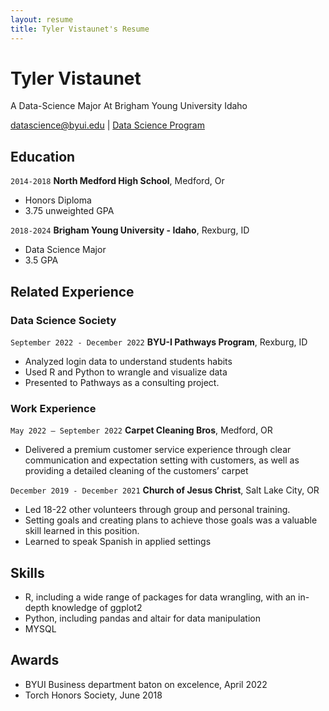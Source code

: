 ```yaml
---
layout: resume
title: Tyler Vistaunet's Resume
---
```

# Tyler Vistaunet
A Data-Science Major At Brigham Young University Idaho

<div id="webaddress">
<a href="tylervistaunet@gmail.com">datascience@byui.edu</a>
| <a href="https://byuidatascience.github.io/development.html">Data Science Program</a>
</div>

<!-- https://www.monique.tech/the-art-of-markdown -->


## Education

`2014-2018`
__North Medford High School__, Medford, Or

- Honors Diploma  
- 3.75 unweighted GPA

`2018-2024`
__Brigham Young University - Idaho__, Rexburg, ID

- Data Science Major
- 3.5 GPA


## Related Experience

### Data Science Society

`September 2022 - December 2022`
__BYU-I Pathways Program__, Rexburg, ID

- Analyzed login data to understand students habits 
- Used R and Python to wrangle and visualize data
- Presented to Pathways as a consulting project.

### Work Experience 

`May 2022 – September 2022`
__Carpet Cleaning Bros__, Medford, OR

- Delivered a premium customer service experience through clear communication and expectation setting with customers, as well as providing a detailed cleaning of the customers’ carpet

`December 2019 - December 2021`
__Church of Jesus Christ__, Salt Lake City, OR

- Led 18-22 other volunteers through group and personal training. 
- Setting goals and creating plans to achieve those goals was a valuable skill learned in this position. 
- Learned to speak Spanish in applied settings


## Skills

- R, including a wide range of packages for data wrangling, with an in-depth knowledge of ggplot2
- Python, including pandas and altair for data manipulation
- MYSQL 

## Awards

- BYUI Business department baton on excelence, April 2022
- Torch Honors Society, June 2018



<!-- ### Footer

Last updated: May 2013 -->


